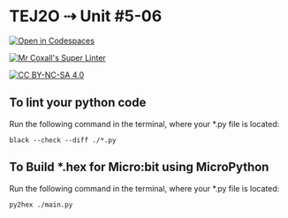 # TEJ2O ⇢ Unit #5-06

[![Open in Codespaces](https://classroom.github.com/assets/launch-codespace-7f7980b617ed060a017424585567c406b6ee15c891e84e1186181d67ecf80aa0.svg)](https://classroom.github.com/open-in-codespaces?assignment_repo_id=12591398)

[![Mr Coxall's Super Linter](https://github.com/MTHS-TEJ2O-1-2023/<TEJ2O-Unit-5-06-ihor-chernyshev>/workflows/Mr%20Coxall's%20Super%20Linter/badge.svg)](https://github.com/MTHS-TEJ2O-1-2023/<TEJ2O-Unit-5-06-ihor-chernyshev>/actions)

[![CC BY-NC-SA 4.0](https://img.shields.io/badge/License-CC%20BY--NC--SA%204.0-blue.svg)](./LICENSE)


## To lint your python code

Run the following command in the terminal, where your *.py file is located:

```console
black --check --diff ./*.py
```
## To Build *.hex for Micro:bit using MicroPython

Run the following command in the terminal, where your *.py file is located:

``` bash
py2hex ./main.py
```